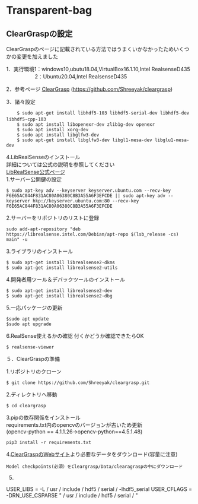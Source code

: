# Transparent-bag

## ClearGraspの設定
ClearGraspのページに記載されている方法ではうまくいかなかったためいくつかの変更を加えました  

1．実行環境1：windows10,ubutu18.04,VirtualBox16.1.10,Intel RealsenseD435   
&ensp;&ensp;&ensp;&ensp;&ensp;&ensp;&ensp;&ensp;&ensp;&ensp;&ensp;2：Ubuntu20.04,Intel RealsenseD435

2．参考ページ
[ClearGrasp](https://github.com/Shreeyak/cleargrasp) (https://github.com/Shreeyak/cleargrasp)  

3．諸々設定 
~~~
    $ sudo apt-get install libhdf5-103 libhdf5-serial-dev libhdf5-dev libhdf5-cpp-103　　　
    $ sudo apt install libopenexr-dev zlib1g-dev openexr  
    $ sudo apt install xorg-dev  
    $ sudo apt install libglfw3-dev  
    $ sudo apt-get install libglfw3-dev libgl1-mesa-dev libglu1-mesa-dev
~~~    
4.LibRealSenseのインストール  
詳細については公式の説明を参照してください  
[LibRealSense公式ページ](https://github.com/IntelRealSense/librealsense/blob/master/doc/distribution_linux.md)  
  1.サーバー公開鍵の設定  
  ~~~
  $ sudo apt-key adv --keyserver keyserver.ubuntu.com --recv-key F6E65AC044F831AC80A06380C8B3A55A6F3EFCDE || sudo apt-key adv --keyserver hkp://keyserver.ubuntu.com:80 --recv-key F6E65AC044F831AC80A06380C8B3A55A6F3EFCDE  
  ~~~
  2.サーバーをリポジトリのリストに登録
  ~~~
  sudo add-apt-repository "deb https://librealsense.intel.com/Debian/apt-repo $(lsb_release -cs) main" -u  
  ~~~
  3.ライブラリのインストール
  ~~~
  $ sudo apt-get install librealsense2-dkms               
  $ sudo apt-get install librealsense2-utils
  ~~~
  4.開発者用ツール＆デバックツールのインストール
  ~~~
  $ sudo apt-get install librealsense2-dev               
  $ sudo apt-get install librealsense2-dbg
  ~~~
  5.一応パッケージの更新
  ~~~
  $sudo apt update
  $sudo apt upgrade
  ~~~
  6.RealSense使えるかの確認
    付くかどうか確認できたらOK
  ~~~
  $ realsense-viewer
  ~~~

５．ClearGraspの準備

  1.リポジトリのクローン
  ~~~
  $ git clone https://github.com/Shreeyak/cleargrasp.git 
  ~~~
  
  2.ディレクトリへ移動
  ~~~
  $ cd cleargrasp
  ~~~  
  
  3.pipの依存関係をインストール  
  requirements.txt内のopencvのバージョンが古いため更新  
  (opencv-python == 4.1.1.26→opencv-python==4.5.1.48)
  ~~~
  pip3 install -r requirements.txt
  ~~~
  
  4.[ClearGraspのWebサイト](https://sites.google.com/view/cleargrasp/data)より必要なデータをダウンロード(容量に注意)  
  ~~~
  Model checkpoints(必須）をCleargrasp/Data/clearagraspの中にダウンロード  
  ~~~
  5.  
  USER_LIBS = -L / usr / include / hdf5 / serial / -lhdf5_serial 
  USER_CFLAGS = -DRN_USE_CSPARSE " / usr / include / hdf5 / serial / "
  
  
~~~
